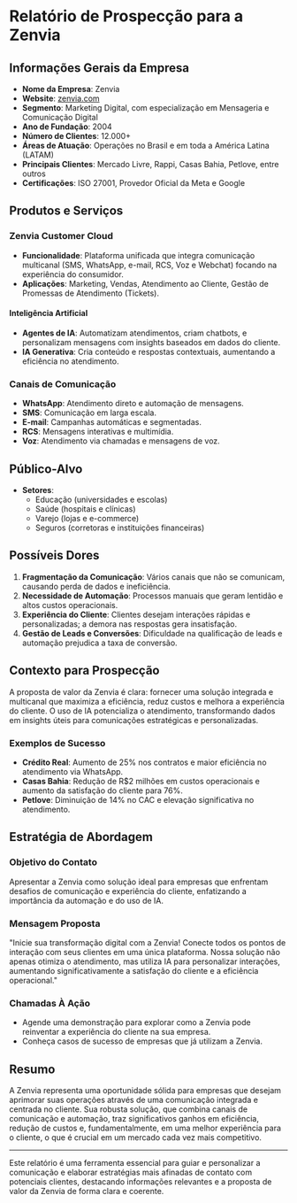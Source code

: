 # Relatório de Prospecção para a Zenvia

## Informações Gerais da Empresa
- **Nome da Empresa**: Zenvia
- **Website**: [zenvia.com](http://www.zenvia.com)
- **Segmento**: Marketing Digital, com especialização em Mensageria e Comunicação Digital
- **Ano de Fundação**: 2004
- **Número de Clientes**: 12.000+
- **Áreas de Atuação**: Operações no Brasil e em toda a América Latina (LATAM)
- **Principais Clientes**: Mercado Livre, Rappi, Casas Bahia, Petlove, entre outros
- **Certificações**: ISO 27001, Provedor Oficial da Meta e Google

## Produtos e Serviços
### Zenvia Customer Cloud
- **Funcionalidade**: Plataforma unificada que integra comunicação multicanal (SMS, WhatsApp, e-mail, RCS, Voz e Webchat) focando na experiência do consumidor.
- **Aplicações**: Marketing, Vendas, Atendimento ao Cliente, Gestão de Promessas de Atendimento (Tickets).
  
#### Inteligência Artificial
- **Agentes de IA**: Automatizam atendimentos, criam chatbots, e personalizam mensagens com insights baseados em dados do cliente.
- **IA Generativa**: Cria conteúdo e respostas contextuais, aumentando a eficiência no atendimento.

### Canais de Comunicação
- **WhatsApp**: Atendimento direto e automação de mensagens.
- **SMS**: Comunicação em larga escala.
- **E-mail**: Campanhas automáticas e segmentadas.
- **RCS**: Mensagens interativas e multimídia.
- **Voz**: Atendimento via chamadas e mensagens de voz.

## Público-Alvo
- **Setores**:
  - Educação (universidades e escolas)
  - Saúde (hospitais e clínicas)
  - Varejo (lojas e e-commerce)
  - Seguros (corretoras e instituições financeiras)

## Possíveis Dores
1. **Fragmentação da Comunicação**: Vários canais que não se comunicam, causando perda de dados e ineficiência.
2. **Necessidade de Automação**: Processos manuais que geram lentidão e altos custos operacionais.
3. **Experiência do Cliente**: Clientes desejam interações rápidas e personalizadas; a demora nas respostas gera insatisfação.
4. **Gestão de Leads e Conversões**: Dificuldade na qualificação de leads e automação prejudica a taxa de conversão.

## Contexto para Prospecção
A proposta de valor da Zenvia é clara: fornecer uma solução integrada e multicanal que maximiza a eficiência, reduz custos e melhora a experiência do cliente. O uso de IA potencializa o atendimento, transformando dados em insights úteis para comunicações estratégicas e personalizadas.

### Exemplos de Sucesso
- **Crédito Real**: Aumento de 25% nos contratos e maior eficiência no atendimento via WhatsApp.
- **Casas Bahia**: Redução de R$2 milhões em custos operacionais e aumento da satisfação do cliente para 76%.
- **Petlove**: Diminuição de 14% no CAC e elevação significativa no atendimento.

## Estratégia de Abordagem
### Objetivo do Contato
Apresentar a Zenvia como solução ideal para empresas que enfrentam desafios de comunicação e experiência do cliente, enfatizando a importância da automação e do uso de IA.

### Mensagem Proposta
"Inicie sua transformação digital com a Zenvia! Conecte todos os pontos de interação com seus clientes em uma única plataforma. Nossa solução não apenas otimiza o atendimento, mas utiliza IA para personalizar interações, aumentando significativamente a satisfação do cliente e a eficiência operacional."

### Chamadas À Ação
- Agende uma demonstração para explorar como a Zenvia pode reinventar a experiência do cliente na sua empresa.
- Conheça casos de sucesso de empresas que já utilizam a Zenvia.

## Resumo
A Zenvia representa uma oportunidade sólida para empresas que desejam aprimorar suas operações através de uma comunicação integrada e centrada no cliente. Sua robusta solução, que combina canais de comunicação e automação, traz significativos ganhos em eficiência, redução de custos e, fundamentalmente, em uma melhor experiência para o cliente, o que é crucial em um mercado cada vez mais competitivo.

---

Este relatório é uma ferramenta essencial para guiar e personalizar a comunicação e elaborar estratégias mais afinadas de contato com potenciais clientes, destacando informações relevantes e a proposta de valor da Zenvia de forma clara e coerente.